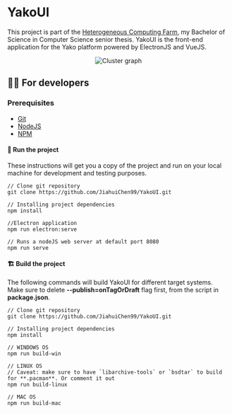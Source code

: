 # YakoUI

This project is part of the [Heterogeneous Computing Farm](https://github.com/JiahuiChen99/Heterogeneous-Computing-Farm), my Bachelor of Science in Computer Science senior thesis.
YakoUI is the front-end application for the Yako platform powered by ElectronJS and VueJS.

<p align="center">
  <img src="https://raw.githubusercontent.com/JiahuiChen99/YakoUI/main/resources/demo/cluster_graph.png" alt="Cluster graph"/>
</p>

## 👩‍💻 For developers

### Prerequisites

- [Git](https://git-scm.com/)
- [NodeJS](https://nodejs.org/)
- [NPM](https://www.npmjs.com/)

#### 🧰 Run the project

These instructions will get you a copy of the project and run on your local machine for development and testing purposes.

```
// Clone git repository
git clone https://github.com/JiahuiChen99/YakoUI.git

// Installing project dependencies
npm install

//Electron application 
npm run electron:serve

// Runs a nodeJS web server at default port 8080 
npm run serve
```

#### 🏗️ Build the project

The following commands will build YakoUI for different target systems. Make sure to delete **--publish=onTagOrDraft** flag first, from the script in **package.json**.

```
// Clone git repository
git clone https://github.com/JiahuiChen99/YakoUI.git

// Installing project dependencies
npm install

// WINDOWS OS
npm run build-win

// LINUX OS
// Caveat: make sure to have `libarchive-tools` or `bsdtar` to build for **.pacman**. Or comment it out
npm run build-linux

// MAC OS
npm run build-mac
```